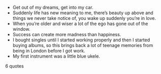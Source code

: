  - Get out of my dreams, get into my car.
 - Suddenly life has new meaning to me, there’s beauty up above and things we never take notice of, you wake up suddenly you’re in love.
 - When you’re older and wiser a lot of the ego has gone out of the window.
 - Success can create more madness than happiness.
 - I bought singles until I started working properly and then I started buying albums, so this brings back a lot of teenage memories from being in London before I got work.
 - My first instrument was a little blue ukele.

6 quotes